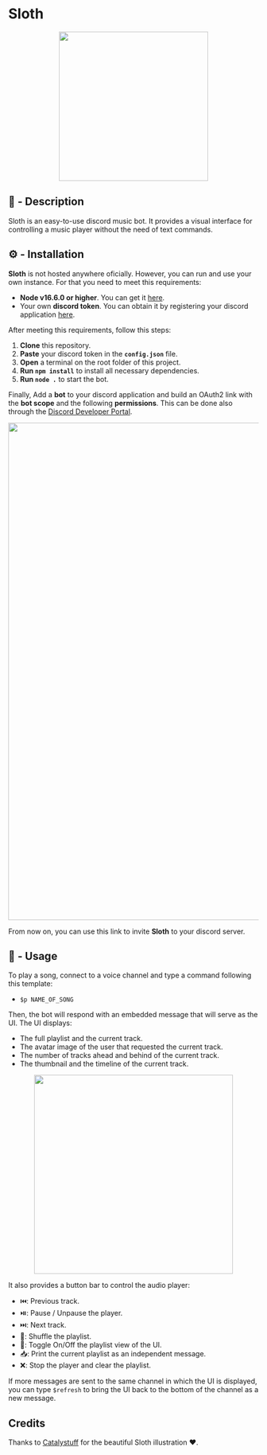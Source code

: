 # Sloth

<p align="center">
  <img src="https://cdn.discordapp.com/attachments/477545483330650126/885300068847063040/2248.jpg" width=300/>
</p>

## 📖 - Description

Sloth is an easy-to-use discord music bot. It provides a visual interface for controlling a music player without the need of text commands.

## ⚙ - Installation

**Sloth** is not hosted anywhere oficially. However, you can run and use your own instance. For that you need to meet this requirements:

-   **Node v16.6.0 or higher**. You can get it [here](https://nodejs.org/en/).
-   Your own **discord token**. You can obtain it by registering your discord application [here](https://discord.com/developers/applications).

After meeting this requirements, follow this steps:

1. **Clone** this repository.
2. **Paste** your discord token in the **`config.json`** file.
3. **Open** a terminal on the root folder of this project.
4. **Run `npm install`** to install all necessary dependencies.
5. **Run `node .`** to start the bot.

Finally, Add a **bot** to your discord application and build an OAuth2 link with the **bot scope** and the following **permissions**.
This can be done also through the [Discord Developer Portal](https://discord.com/developers/applications).

<p align="center">
  <img src="https://cdn.discordapp.com/attachments/477545483330650126/896092491508502558/unknown.png" width=1000/>
</p>

From now on, you can use this link to invite **Sloth** to your discord server.

## 🎵 - Usage

To play a song, connect to a voice channel and type a command following this template:

-   `$p NAME_OF_SONG`

Then, the bot will respond with an embedded message that will serve as the UI. The UI displays:

-   The full playlist and the current track.
-   The avatar image of the user that requested the current track.
-   The number of tracks ahead and behind of the current track.
-   The thumbnail and the timeline of the current track.

<p align="center">
  <img src="https://cdn.discordapp.com/attachments/477545483330650126/896094658000728114/unknown.png" width=400/>
</p>

It also provides a button bar to control the audio player:

-   ⏮️: Previous track.
-   ⏯️: Pause / Unpause the player.
-   ⏭️: Next track.
-   🔀: Shuffle the playlist.
-   📜: Toggle On/Off the playlist view of the UI.
-   📥: Print the current playlist as an independent message.
-   ❌: Stop the player and clear the playlist.

If more messages are sent to the same channel in which the UI is displayed, you can type `$refresh` to bring the UI back to the bottom of the channel as a new message.

## Credits

Thanks to [Catalystuff](https://www.freepik.es/catalyststuff) for the beautiful Sloth illustration ♥.
